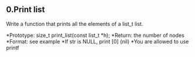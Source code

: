 ## 0.Print list
Write a function that prints all the elements of a list_t list.

*Prototype: size_t print_list(const list_t *h);
*Return: the number of nodes
*Format: see example
*If str is NULL, print [0] (nil)
*You are allowed to use printf


